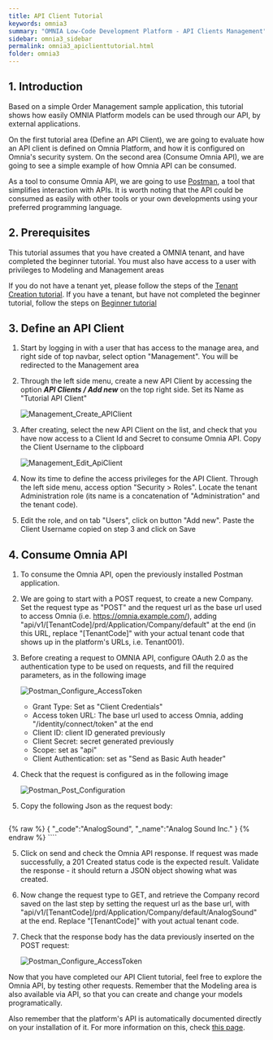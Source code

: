 ```yaml
---
title: API Client Tutorial
keywords: omnia3
summary: "OMNIA Low-Code Development Platform - API Clients Management"
sidebar: omnia3_sidebar
permalink: omnia3_apiclienttutorial.html
folder: omnia3
---
```


## 1. Introduction

Based on a simple Order Management sample application, this tutorial shows how easily OMNIA Platform models can be used through our API, by external applications.

On the first tutorial area (Define an API Client), we are going to evaluate how an API client is defined on Omnia Platform, and how it is configured on Omnia's security system. On the second area (Consume Omnia API), we are going to see a simple example of how Omnia API can be consumed.

As a tool to consume Omnia API, we are going to use [Postman](https://www.getpostman.com/), a tool that simplifies interaction with APIs. It is worth noting that the API could be consumed as easily with other tools or your own developments using your preferred programming language.


## 2. Prerequisites

This tutorial assumes that you have created a OMNIA tenant, and have completed the beginner tutorial. You must also have access to a user with privileges to Modeling and Management areas

If you do not have a tenant yet, please follow the steps of the [Tenant Creation tutorial](omnia3_tenantcreation.html). If you have a tenant, but have not completed the beginner tutorial, follow the steps on [Beginner tutorial](omnia3_beginnertutorial.html)


## 3. Define an API Client

1. Start by logging in with a user that has access to the manage area, and right side of top navbar, select option  "Management". You will be redirected to the Management area

2. Through the left side menu, create a new API Client by accessing the option ***API Clients / Add new*** on the top right side. Set its Name as "Tutorial API Client"

    ![Management_Create_APIClient](/images/tutorials/apiclient/Management-Create-ApiClient.PNG)
    
3. After creating, select the new API Client on the list, and check that you have now access to a Client Id and Secret to consume Omnia API. Copy the Client Username to the clipboard

    ![Management_Edit_ApiClient](/images/tutorials/apiclient/Management-Edit-ApiClient.PNG)

4. Now its time to define the access privileges for the API Client. Through the left side menu, access option "Security > Roles". Locate the tenant Administration role (its name is a concatenation of "Administration" and the tenant code).

5. Edit the role, and on tab "Users", click on button "Add new". Paste the Client Username copied on step 3 and click on Save

## 4. Consume Omnia API 

1. To consume the Omnia API, open the previously installed Postman application.

3. We are going to start with a POST request, to create a new Company. Set the request type as "POST" and the request url as the base url used to access Omnia (i.e. https://omnia.example.com/), adding "api/v1/[TenantCode]/prd/Application/Company/default" at the end (in this URL, replace "[TenantCode]" with your actual tenant code that shows up in the platform's URLs, i.e. Tenant001).

2. Before creating a request to OMNIA API, configure OAuth 2.0 as the authentication type to be used on requests, and fill the required parameters, as in the following image

    ![Postman_Configure_AccessToken](https://raw.githubusercontent.com/numbersbelieve/omnia3/master/docs/tutorialPics/modelingTutorial/Postman-Configure-AccessToken.PNG)

    * Grant Type: Set as "Client Credentials"
    * Access token URL: The base url used to access Omnia, adding "/identity/connect/token" at the end
    * Client ID: client ID generated previously
    * Client Secret: secret generated previously
    * Scope: set as "api"
    * Client Authentication: set as "Send as Basic Auth header"

4. Check that the request is configured as in the following image

    ![Postman_Post_Configuration](https://raw.githubusercontent.com/numbersbelieve/omnia3/master/docs/tutorialPics/modelingTutorial/Postman-Post-Config.PNG)

4. Copy the following Json as the request body:

    ````
{% raw %}
    {
        "_code":"AnalogSound",
        "_name":"Analog Sound Inc."
    }
{% endraw %}
    ````

5. Click on send and check the Omnia API response. If request was made successfully, a 201 Created status code is the expected result. Validate the response - it should return a JSON object showing what was created.

6. Now change the request type to GET, and retrieve the Company record saved on the last step by setting the request url as the base url, with "api/v1/[TenantCode]/prd/Application/Company/default/AnalogSound" at the end. Replace "[TenantCode]" with yout actual tenant code.

7. Check that the response body has the data previously inserted on the POST request:

    ![Postman_Configure_AccessToken](https://raw.githubusercontent.com/numbersbelieve/omnia3/master/docs/tutorialPics/modelingTutorial/Postman-Get-Request.PNG)

Now that you have completed our API Client tutorial, feel free to explore the Omnia API, by testing other requests. Remember that the Modeling area is also available via API, so that you can create and change your models programatically.

Also remember that the platform's API is automatically documented directly on your installation of it. For more information on this, check [this page](omnia3_api_swagger.html).
